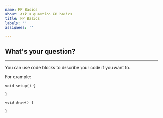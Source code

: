 ```yaml
---
name: FP Basics
about: Ask a question FP basics
title: FP Basics
labels: ''
assignees: ''

---
```

## What's your question?




---
You can use code blocks to describe your code if you want to.

For example:

```processing
void setup() {

}

void draw() {

}
```